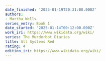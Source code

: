 ```yaml
---
date_finished: '2025-01-19T20:31:00.000Z'
authors:
- Martha Wells
series_entry: Book 1
date_started: '2025-01-14T00:12:00.000Z'
work_iri: https://www.wikidata.org/wiki/
series: The Murderbot Diaries
title: All Systems Red
rating: 4
edition_iri: https://www.wikidata.org/wiki/
---
```


